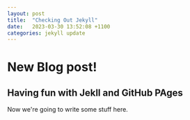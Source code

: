 ```yaml
---
layout: post
title:  "Checking Out Jekyll"
date:   2023-03-30 13:52:08 +1100
categories: jekyll update
---
```

# New Blog post!

## Having fun with Jekll and GitHub PAges

Now we're going to write some stuff here.